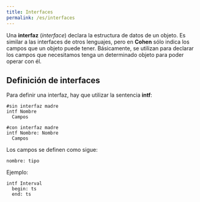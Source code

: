 ```yaml
---
title: Interfaces
permalink: /es/interfaces
---
```


Una **interfaz** (*interface*) declara la estructura de datos de un objeto.
Es similar a las interfaces de otros lenguajes, pero en **Cohen** sólo indica los campos que un objeto puede tener.
Básicamente, se utilizan para declarar los campos que necesitamos tenga un determinado objeto para poder operar con él.

## Definición de interfaces

Para definir una interfaz, hay que utilizar la sentencia **intf**:

```
#sin interfaz madre
intf Nombre
  Campos

#con interfaz madre
intf Nombre: Nombre
  Campos
```

Los campos se definen como sigue:

```
nombre: tipo
```

Ejemplo:

```
intf Interval
  begin: ts
  end: ts
```